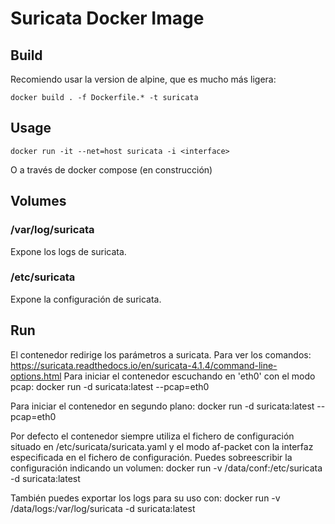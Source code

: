 # Suricata Docker Image

## Build

Recomiendo usar la version de alpine, que es mucho más ligera:
	
	docker build . -f Dockerfile.* -t suricata
## Usage

    docker run -it --net=host suricata -i <interface>

O a través de docker compose (en construcción)

## Volumes

### /var/log/suricata

Expone los logs de suricata.

### /etc/suricata

Expone la configuración de suricata.

## Run

El contenedor redirige los parámetros a suricata. Para ver los comandos: https://suricata.readthedocs.io/en/suricata-4.1.4/command-line-options.html
Para iniciar el contenedor escuchando en 'eth0' con el modo pcap:
	docker run -d suricata:latest --pcap=eth0

Para iniciar el contenedor en segundo plano:
	docker run -d suricata:latest --pcap=eth0

Por defecto el contenedor siempre utiliza el fichero de configuración situado en /etc/suricata/suricata.yaml y el modo af-packet con la interfaz especificada en el fichero de configuración.
Puedes sobreescribir la configuración indicando un volumen:
	docker run -v /data/conf:/etc/suricata -d suricata:latest

También puedes exportar los logs para su uso con:
	docker run -v /data/logs:/var/log/suricata -d suricata:latest
